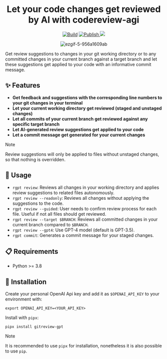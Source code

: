<div align="center">

# Let your code changes get reviewed by AI with codereview-agi

[![Build](https://github.com/fynnfluegge/gitreview-gpt/actions/workflows/build.yml/badge.svg?branch=main)](https://github.com/fynnfluegge/gitreview-gpt/actions/workflows/build.yml)
[![Publish](https://github.com/fynnfluegge/codereview-agi/actions/workflows/publish.yml/badge.svg)](https://github.com/fynnfluegge/codereview-agi/actions/workflows/publish.yml)<a href="https://github.com/fynnfluegge/rocketnotes/blob/main/LICENSE">
  <img src="https://img.shields.io/badge/License-MIT-green.svg"/>
</a>
  
</div>

<div align="center">
  
![ezgif-5-956a1609ab](https://github.com/fynnfluegge/gitreview-gpt/assets/16321871/ce68fb34-2748-4929-aaaa-b2a1271301a5)

</div>

Get review suggestions to changes in your git working directory or to any committed changes in your current branch against a target branch and let these suggestions get applied to your code
with an informative commit message.

## ✨ Features

- **Get feedback and suggestions with the corresponding line numbers to your git changes in your terminal**
- **Let your current working directory get reviewed (staged and unstaged changes)**
- **Let all commits of your current branch get reviewed against any specific target branch**
- **Let AI-generated review suggestions get applied to your code**
- **Let a commit message get generated for your current changes**

> [!NOTE]
> Review suggestions will only be applied to files without unstaged changes, so that nothing is overridden.

## 🚀 Usage

- `rgpt review`: Reviews all changes in your working directory and applies review suggestions to related files autonomously.
- `rgpt review --readonly`: Reviews all changes without applying the suggestions to the code.
- `rgpt review --guided`: User needs to confirm review process for each file. Useful if not all files should get reviewed.
- `rgpt review --target $BRANCH`: Reviews all committed changes in your current branch compared to `$BRANCH`.
- `rgpt review --gpt4`: Use GPT-4 model (default is GPT-3.5).
- `rgpt commit`: Generates a commit message for your staged changes.

## 📋 Requirements

- Python >= 3.8

## 🔧 Installation

Create your personal OpenAI Api key and add it as `$OPENAI_API_KEY` to your environment with:

```
export OPENAI_API_KEY=<YOUR_API_KEY>
```

Install with `pipx`:

```
pipx install gitreview-gpt
```

> [!NOTE]
> It is recommended to use `pipx` for installation, nonetheless it is also possible to use `pip`.
